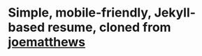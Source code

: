 # Simple, mobile-friendly, Jekyll-based resume, cloned from [joematthews](https://joematthews.github.io/resume/)
